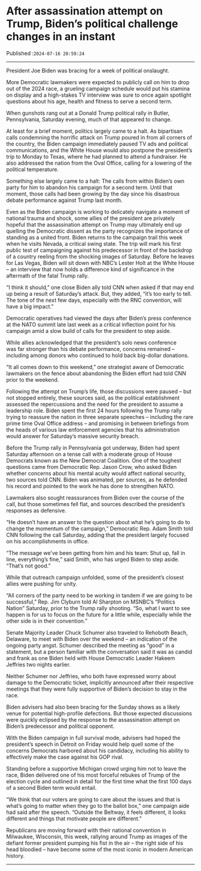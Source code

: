 # After assassination attempt on Trump, Biden’s political challenge changes in an instant

Published :`2024-07-16 20:59:24`

---

President Joe Biden was bracing for a week of political onslaught.

More Democratic lawmakers were expected to publicly call on him to drop out of the 2024 race, a grueling campaign schedule would put his stamina on display and a high-stakes TV interview was sure to once again spotlight questions about his age, health and fitness to serve a second term.

When gunshots rang out at a Donald Trump political rally in Butler, Pennsylvania, Saturday evening, much of that appeared to change.

At least for a brief moment, politics largely came to a halt. As bipartisan calls condemning the horrific attack on Trump poured in from all corners of the country, the Biden campaign immediately paused TV ads and political communications, and the White House would also postpone the president’s trip to Monday to Texas, where he had planned to attend a fundraiser. He also addressed the nation from the Oval Office, calling for a lowering of the political temperature.

Something else largely came to a halt: The calls from within Biden’s own party for him to abandon his campaign for a second term. Until that moment, those calls had been growing by the day since his disastrous debate performance against Trump last month.

Even as the Biden campaign is working to delicately navigate a moment of national trauma and shock, some allies of the president are privately hopeful that the assassination attempt on Trump may ultimately end up quelling the Democratic dissent as the party recognizes the importance of standing as a united front. Biden returns to the campaign trail this week when he visits Nevada, a critical swing state. The trip will mark his first public test of campaigning against his predecessor in front of the backdrop of a country reeling from the shocking images of Saturday. Before he leaves for Las Vegas, Biden will sit down with NBC’s Lester Holt at the White House – an interview that now holds a difference kind of significance in the aftermath of the fatal Trump rally.

“I think it should,” one close Biden ally told CNN when asked if that may end up being a result of Saturday’s attack. But, they added, “it’s too early to tell. The tone of the next few days, especially with the RNC convention, will have a big impact.”

Democratic operatives had viewed the days after Biden’s press conference at the NATO summit late last week as a critical inflection point for his campaign amid a slow build of calls for the president to step aside.

While allies acknowledged that the president’s solo news conference was far stronger than his debate performance, concerns remained – including among donors who continued to hold back big-dollar donations.

“It all comes down to this weekend,” one strategist aware of Democratic lawmakers on the fence about abandoning the Biden effort had told CNN prior to the weekend.

Following the attempt on Trump’s life, those discussions were paused – but not stopped entirely, these sources said, as the political establishment assessed the repercussions and the need for the president to assume a leadership role. Biden spent the first 24 hours following the Trump rally trying to reassure the nation in three separate speeches – including the rare prime time Oval Office address – and promising in between briefings from the heads of various law enforcement agencies that his administration would answer for Saturday’s massive security breach.

Before the Trump rally in Pennsylvania got underway, Biden had spent Saturday afternoon on a tense call with a moderate group of House Democrats known as the New Democrat Coalition. One of the toughest questions came from Democratic Rep. Jason Crow, who asked Biden whether concerns about his mental acuity would affect national security, two sources told CNN. Biden was animated, per sources, as he defended his record and pointed to the work he has done to strengthen NATO.

Lawmakers also sought reassurances from Biden over the course of the call, but those sometimes fell flat, and sources described the president’s responses as defensive.

“He doesn’t have an answer to the question about what he’s going to do to change the momentum of the campaign,” Democratic Rep. Adam Smith told CNN following the call Saturday, adding that the president largely focused on his accomplishments in office.

“The message we’ve been getting from him and his team: Shut up, fall in line, everything’s fine,” said Smith, who has urged Biden to step aside. “That’s not good.”

While that outreach campaign unfolded, some of the president’s closest allies were pushing for unity.

“All corners of the party need to be working in tandem if we are going to be successful,” Rep. Jim Clyburn told Al Sharpton on MSNBC’s “Politics Nation” Saturday, prior to the Trump rally shooting. “So, what I want to see happen is for us to focus on the future for a little while, especially while the other side is in their convention.”

Senate Majority Leader Chuck Schumer also traveled to Rehoboth Beach, Delaware, to meet with Biden over the weekend – an indication of the ongoing party angst. Schumer described the meeting as “good” in a statement, but a person familiar with the conversation said it was as candid and frank as one Biden held with House Democratic Leader Hakeem Jeffries two nights earlier.

Neither Schumer nor Jeffries, who both have expressed worry about damage to the Democratic ticket, implicitly announced after their respective meetings that they were fully supportive of Biden’s decision to stay in the race.

Biden advisers had also been bracing for the Sunday shows as a likely venue for potential high-profile defections. But those expected discussions were quickly eclipsed by the response to the assassination attempt on Biden’s predecessor and political opponent.

With the Biden campaign in full survival mode, advisers had hoped the president’s speech in Detroit on Friday would help quell some of the concerns Democrats harbored about his candidacy, including his ability to effectively make the case against his GOP rival.

Standing before a supportive Michigan crowd urging him not to leave the race, Biden delivered one of his most forceful rebukes of Trump of the election cycle and outlined in detail for the first time what the first 100 days of a second Biden term would entail.

“We think that our voters are going to care about the issues and that is what’s going to matter when they go to the ballot box,” one campaign aide had said after the speech. “Outside the Beltway, it feels different, it looks different and things that motivate people are different.”

Republicans are moving forward with their national convention in Milwaukee, Wisconsin, this week, rallying around Trump as images of the defiant former president pumping his fist in the air – the right side of his head bloodied – have become some of the most iconic in modern American history.

---

